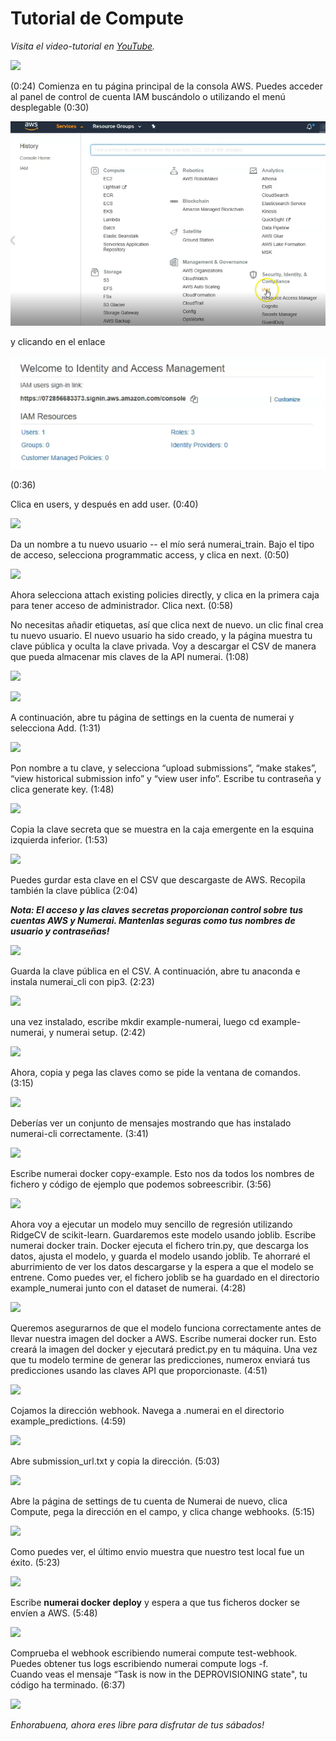 # Tutorial de Compute

_Visita el video-tutorial en_ [_YouTube_](https://youtu.be/YFgXMpQszpM)_._

![](https://lh6.googleusercontent.com/JT1YyvA-AYlAGqlIVd-7Vg2NhPuO8rU_hoNX8z1XigAf1PN2ieWIuaBeY_PubKm8kGtMFy09qN_I-pOdtYjK2C9Ab3PO9HvOx3eG_E7y9PCq-WZf7zjWNdy_2eHf4kH2R6A2kPCm)

\(0:24\) Comienza en tu página principal de la consola AWS. Puedes acceder al panel de control de cuenta IAM buscándolo o utilizando el menú desplegable \(0:30\)

![](../.gitbook/assets/image%20%286%29.png)

y clicando en el enlace

![](../.gitbook/assets/image%20%281%29.png)

\(0:36\)

Clica en users, y después en add user. \(0:40\)

![](https://lh3.googleusercontent.com/HHrPPunj5VTQg9tBrVeT0sAzZ48j3M3cRV9sI-jd0W28wiGPVB74CS14nxmxTvWDXS4LF1hc3TX26afnF5yzpjOiWY9BTsqGw-Fy-vCuUmMgwyZXSLHImdepZ_IFujIazDYvVwcl)

Da un nombre a tu nuevo usuario -- el mío será numerai\_train. Bajo el tipo de acceso, selecciona programmatic access, y clica en next. \(0:50\)

![](https://lh6.googleusercontent.com/UQzDp2KWesCZhe9jb0idCiNI7yszgq3fyYWIldPI-EUx-IGqWW1QgwtU6j24usHJz94j7_7z05rjrGGV_urj1kgZfEXBmFfDMMTFKEtc91cZv1rBiuvvj7R0qJn3XJkXeIgfZ-XE)

Ahora selecciona attach existing policies directly, y clica en la primera caja para tener acceso de administrador. Clica next. \(0:58\)

No necesitas añadir etiquetas, así que clica next de nuevo. un clic final crea tu nuevo usuario. El nuevo usuario ha sido creado, y la página muestra tu clave pública y oculta la clave privada. Voy a descargar el CSV de manera que pueda almacenar mis claves de la API numerai. \(1:08\)

![](https://lh3.googleusercontent.com/GoNx8KnC6ytT467kMRPLqVKTHV-qHniUolbz3m1lVR3wh2KFN4redjSk7YJKM2jI4UmE_HSMg6VKLCgE_WD11L0VzSfk3TBI9gBdOf-ga6wbjf45yGJ9LMEIn1ym_7wSYylUEriM)

![](https://lh5.googleusercontent.com/6ihfmBIuTe-4BFEUzqwQeQa0v8sMkhrgepSJxQaBQErtNDjAYpjLgXAW2jfHh48xzxmxeae6n6EVeqvcMSePfwyp5LvlCchJkPRuKZfcviyfZ_ZEhXUQ1yAayvQn40UNux_ZcG6h)

A continuación, abre tu página de settings en la cuenta de numerai y selecciona Add. \(1:31\)

![](https://lh5.googleusercontent.com/zqGTjBjlR_RvBXQlZXhYjVg1bWCHo7BGpqvhjzpZwtbgW2atUE-fIdGK7cP8xe7J2b8n48VOTQ9QSGWB3FBUIdxa7XhWLXcFWAxgFqlHMj2Ub-HFbL7AJPwRj35a78QtGCYvheKN)

Pon nombre a tu clave, y selecciona “upload submissions”, “make stakes”, “view historical submission info” y “view user info”. Escribe tu contraseña y clica generate key. \(1:48\) 

![](https://lh3.googleusercontent.com/ociyl3axYtpsX4Om_2RkV3WjG5xL4UsB-zm7TcGu6S8Y8Ke-ZgFntY-CASfvm5QQ6XBjlsGx_CSYxplgDh7oe_uHJROz2UahQQZLtL7_0U1yhONIvSC84kYre3boOB7v-kwjrRSf)

Copia la clave secreta que se muestra en la caja emergente en la esquina izquierda inferior. \(1:53\)

![](https://lh5.googleusercontent.com/mB9G0owNROjyM0dAU08YCG7qRyJSKVqTpI6HyDpWd4KMB5XG5Dm_v3MMy_mYI0aGVCIQznqYkSYv_3dK2YvRuWcueAy1MVoC80O_2pvCKyooL7KPNCYQVl8_B5N4dGpJlwwsfYcf)

Puedes gurdar esta clave en el CSV que descargaste de AWS. Recopila también la clave pública \(2:04\)

_**Nota: El acceso y las claves secretas proporcionan control sobre tus cuentas AWS y Numerai. Mantenlas seguras como tus nombres de usuario y contraseñas!**_

![](https://lh3.googleusercontent.com/epoIhcwStnpCFXueAGOhZwKmM9-TqLJXCrtLY4cBAUaKSF5wWeh8y32MJGuEyMGUMfft0j5j43oeUHKK9dwUCCFDRa44I4k8Gd5igP49ewR-NEtLQ0DU3aQLGIfUz7k1UUIBMi_J)

Guarda la clave pública en el CSV. A continuación, abre tu anaconda e instala numerai\_cli con pip3. \(2:23\) 

![](https://lh6.googleusercontent.com/zZHb0hph83WJ4ypaUBhmpDu1wHoNXCJKeuVmWswTrweUd2mFJc8zARD8Osis5RcJA3conQOS0kbLSUM-wmCB9hqDoif-lnjDtiwtFQCjrk1mm6QZgBeBtQgv9Y6Fig9l_x0hTP4H)

una vez instalado, escribe mkdir example-numerai, luego cd example-numerai, y numerai setup. \(2:42\) 

![](https://lh4.googleusercontent.com/7_w6V8l6sqcqjPc_XNf1pq3HJmEZwVmg68w4XqoM5i2hrmQXNG2gNXkxDg7aP-Q0vZia_jsaMg8Leg9TddHbq3V56JszLoz3ydGvtsGpuh5CZ92dEK8orM8xNh0efP4_kTt-crnX)

Ahora, copia y pega las claves como se pide la ventana de comandos. \(3:15\)

![](https://lh4.googleusercontent.com/C0zbxWABUMpQwAsPtMb78XvyfnRa6c4bZT1F4hyvJkA8aFuBuR_hSQv7Pn_xZVMj52grXKaAVxvYeHhPE__NfNk-G7HynDlGuReAqoLDia-lqpSUxNgGC8yXV5YvCU1M8SudPyKS)

Deberías ver un conjunto de mensajes mostrando que has instalado numerai-cli correctamente. \(3:41\)

![](https://lh5.googleusercontent.com/L3DVgnjU_cxeU2Sv7WP-u6gYrPjlgCYuD9hzHlqovS9RdqjeOLISoZ_SyWwFFTj8DIfEcEaeb56CJjas0HE2VgUyZFUpa5kp-Olos6ssUdAxkp923NvITZWo4a6tFH0HsVFklkWK)

Escribe numerai docker copy-example. Esto nos da todos los nombres de fichero y código de ejemplo que podemos sobreescribir. \(3:56\)

![](https://lh6.googleusercontent.com/4Z-cFieomwv8gV2d9BtBdltBGsU3Eel9QhYSk01E5h2kIFam5cebN-xAFHIxWw8yjxB6JEnMI45SLbgyPJtyNaxlwyVoCeS6riADOhNm8-Ab399ysh4syyjuvLPKxf-jOnOkUs-v)

Ahora voy a ejecutar un modelo muy sencillo de regresión utilizando RidgeCV de scikit-learn. Guardaremos este modelo usando joblib. Escribe numerai docker train. Docker ejecuta el fichero trin.py, que descarga los datos, ajusta el modelo, y guarda el modelo usando joblib. Te ahorraré el aburrimiento de ver los datos descargarse y la espera a que el modelo se entrene. Como puedes ver, el fichero joblib se ha guardado en el directorio example\_numerai junto con el dataset de numerai. \(4:28\)

![](https://lh6.googleusercontent.com/MQayrwIgIVnj-D0JjNUuFDRl1De9GBxvOpwRn5tsz7lr6F7dYlnBgbG5H_xA9U9ZF0HY2AFJyS2YPaEsrLJ5pq7VWVTSkbyrJzSZIh-A5rzYrU3X2-rZ2N61sz4vhg9ebaWeOUt7)

Queremos asegurarnos de que el modelo funciona correctamente antes de llevar nuestra imagen del docker a AWS. Escribe numerai docker run. Esto creará la imagen del docker y ejecutará predict.py en tu máquina. Una vez que tu modelo termine de generar las predicciones, numerox enviará tus predicciones usando las claves API que proporcionaste. \(4:51\)

![](https://lh3.googleusercontent.com/OkYPLYPpsNtp-r15IlxfQOdrpSWuqFVJqwTRZQ8sJ8ZdZkFIiMGSiz6pl3iLIkfDcW4YTVh5QAo8UVnrHrN0FQ6RaXnYUH8mlrGLHFHwx4xbixxw6NyzvCn13xC5hLiaTMRwIbuT)

Cojamos la dirección webhook. Navega a .numerai en el directorio example\_predictions. \(4:59\)

![](https://lh3.googleusercontent.com/-qIvZJdaYN-MixvSEDTxFesieZK_cEq8exyzoi8Vh2HH3Ff9TM_wY7qTQ_PFRxeN9PD4kboBFSFr837S1Uwj55hFzCLUnkjmkAGU5CUVBZ_UFzxeTRxDsTtdaLdgtdkLFL_yyskP)

Abre submission\_url.txt y copia la dirección. \(5:03\)

![](https://lh6.googleusercontent.com/-tDzCP5PvZuNDr2KLUswWdNm-SQGsIYFypCaqpkMLMjrV-HYGKal3jH5a75AZ7zBrBKYg5ih7MWCyOdpDWNfJlDpykxyO1pchg8RWUHOJTStos4-MSLRwjyuqim9yVyu29ogk4qC)

Abre la página de settings de tu cuenta de Numerai de nuevo, clica Compute, pega la dirección en el campo, y clica change webhooks. \(5:15\)

![](https://lh3.googleusercontent.com/FIJeEii3ArKQwjrhzkLKniCKSo_KIIYbrB0TFgOad6C6mGhyyY6XJ05jf45sqQ9_w1gqY1BCERnj6LCPx-KKscZDGdMXwpmtyhGCVavoYZzCN3QKs9wyKWgvhz47dyzbxNG_pZNu)

Como puedes ver, el último envio muestra que nuestro test local fue un éxito. \(5:23\)

![](https://lh4.googleusercontent.com/Kj7BZsN4ZiJ-3-FUaW9b17PZmAJam6xUJTxKjXzdx9Z3HReUKtdKUr6cghw7i9eV0h1XcEPjV4p5bOwPK6Ao6f-pyltBPs5IEjL0onYprWPyUuSL1NYVhYvcp9SuNAUN6TR6wnYS)

Escribe **numerai docker deploy** y espera a que tus ficheros docker se envíen a AWS. \(5:48\)

![](https://lh3.googleusercontent.com/BknJF6TzVUKr01EnAUA_eeAZQTjxI3UDhaBhyfA_i09DFcRHZrWwWRcjiUzkCXsdK3QuHHk-Qmq9poDBdVvZetql2wo4ecQYSqMH4c-TW-HOq4IOz4mOfscYjsfsvK0pu3jifWqB)

Comprueba el webhook escribiendo numerai compute test-webhook. Puedes obtener tus logs escribiendo numerai compute logs -f.   
Cuando veas el mensaje “Task is now in the DEPROVISIONING state", tu código ha terminado. \(6:37\)

![](https://lh6.googleusercontent.com/UMDqrC30nc0b8EhpEKK5WilfPFAIj1Jy2T-CJo2PTqtfnzL-inv5TYe6MvQ7lrdCqcvuPH910wRvsmQGl-ZVDHQJd6zPZoWfKLz1wTLY-vEIbyybeCGGg6bWhMGhutEplTwvt-Z8)

_Enhorabuena, ahora eres libre para disfrutar de tus sábados!_



